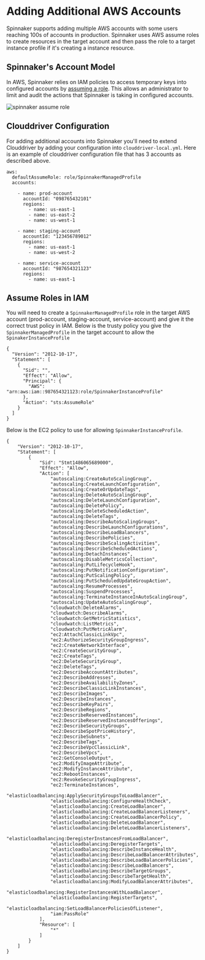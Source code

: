 # Adding Additional AWS Accounts

Spinnaker supports adding multiple AWS accounts with some users reaching 100s of accounts in production.  Spinnaker uses AWS assume roles to create resources in the target account and then pass the role to a target instance profile if it's creating a instance resource.

## Spinnaker's Account Model
In AWS, Spinnaker relies on IAM policies to access temporary keys into configured accounts by [assuming a role](http://docs.aws.amazon.com/IAM/latest/UserGuide/id_roles_use_passrole.html).  This allows an administrator to limit and audit the actions that Spinnaker is taking in configured accounts.

![spinnaker assume role](https://d1ax1i5f2y3x71.cloudfront.net/items/1w1h3D3e1r2a2X1F3u3h/Image%202017-04-17%20at%208.32.48%20AM.png?X-CloudApp-Visitor-Id=2686178)

## Clouddriver Configuration

For adding additional accounts into Spinnaker you'll need to extend Clouddriver by adding your configuration into `clouddriver-local.yml`.  Here is an example of clouddriver configuration file that has 3 accounts as described above.

```
aws:
  defaultAssumeRole: role/SpinnakerManagedProfile
  accounts:

    - name: prod-account
      accountId: "098765432101"
      regions:
        - name: us-east-1
        - name: us-east-2
        - name: us-west-1

    - name: staging-account
      accountId: "123456789012"
      regions:
        - name: us-east-1
        - name: us-west-2

    - name: service-account
      accountId: "987654321123"
      regions:
        - name: us-east-1
```

## Assume Roles in IAM

You will need to create a `SpinnakerManagedProfile` role in the target AWS account (prod-account, staging-account, service-account) and give it the
correct trust policy in IAM.  Below is the trusty policy you give the `SpinnakerManagedProfile` in the target account to allow the `SpinakerInstanceProfile`

```
{
  "Version": "2012-10-17",
  "Statement": [
    {
      "Sid": "",
      "Effect": "Allow",
      "Principal": {
        "AWS": "arn:aws:iam::987654321123:role/SpinnakerInstanceProfile"
      },
      "Action": "sts:AssumeRole"
    }
  ]
}
```

Below is the EC2 policy to use for allowing `SpinnakerInstanceProfile`.

```
{
    "Version": "2012-10-17",
    "Statement": [
        {
            "Sid": "Stmt1486065689000",
            "Effect": "Allow",
            "Action": [
                "autoscaling:CreateAutoScalingGroup",
                "autoscaling:CreateLaunchConfiguration",
                "autoscaling:CreateOrUpdateTags",
                "autoscaling:DeleteAutoScalingGroup",
                "autoscaling:DeleteLaunchConfiguration",
                "autoscaling:DeletePolicy",
                "autoscaling:DeleteScheduledAction",
                "autoscaling:DeleteTags",
                "autoscaling:DescribeAutoScalingGroups",
                "autoscaling:DescribeLaunchConfigurations",
                "autoscaling:DescribeLoadBalancers",
                "autoscaling:DescribePolicies",
                "autoscaling:DescribeScalingActivities",
                "autoscaling:DescribeScheduledActions",
                "autoscaling:DetachInstances",
                "autoscaling:DisableMetricsCollection",
                "autoscaling:PutLifecycleHook",
                "autoscaling:PutNotificationConfiguration",
                "autoscaling:PutScalingPolicy",
                "autoscaling:PutScheduledUpdateGroupAction",
                "autoscaling:ResumeProcesses",
                "autoscaling:SuspendProcesses",
                "autoscaling:TerminateInstanceInAutoScalingGroup",
                "autoscaling:UpdateAutoScalingGroup",
                "cloudwatch:DeleteAlarms",
                "cloudwatch:DescribeAlarms",
                "cloudwatch:GetMetricStatistics",
                "cloudwatch:ListMetrics",
                "cloudwatch:PutMetricAlarm",
                "ec2:AttachClassicLinkVpc",
                "ec2:AuthorizeSecurityGroupIngress",
                "ec2:CreateNetworkInterface",
                "ec2:CreateSecurityGroup",
                "ec2:CreateTags",
                "ec2:DeleteSecurityGroup",
                "ec2:DeleteTags",
                "ec2:DescribeAccountAttributes",
                "ec2:DescribeAddresses",
                "ec2:DescribeAvailabilityZones",
                "ec2:DescribeClassicLinkInstances",
                "ec2:DescribeImages",
                "ec2:DescribeInstances",
                "ec2:DescribeKeyPairs",
                "ec2:DescribeRegions",
                "ec2:DescribeReservedInstances",
                "ec2:DescribeReservedInstancesOfferings",
                "ec2:DescribeSecurityGroups",
                "ec2:DescribeSpotPriceHistory",
                "ec2:DescribeSubnets",
                "ec2:DescribeTags",
                "ec2:DescribeVpcClassicLink",
                "ec2:DescribeVpcs",
                "ec2:GetConsoleOutput",
                "ec2:ModifyImageAttribute",
                "ec2:ModifyInstanceAttribute",
                "ec2:RebootInstances",
                "ec2:RevokeSecurityGroupIngress",
                "ec2:TerminateInstances",
                "elasticloadbalancing:ApplySecurityGroupsToLoadBalancer",
                "elasticloadbalancing:ConfigureHealthCheck",
                "elasticloadbalancing:CreateLoadBalancer",
                "elasticloadbalancing:CreateLoadBalancerListeners",
                "elasticloadbalancing:CreateLoadBalancerPolicy",
                "elasticloadbalancing:DeleteLoadBalancer",
                "elasticloadbalancing:DeleteLoadBalancerListeners",
                "elasticloadbalancing:DeregisterInstancesFromLoadBalancer",
                "elasticloadbalancing:DeregisterTargets",
                "elasticloadbalancing:DescribeInstanceHealth",
                "elasticloadbalancing:DescribeLoadBalancerAttributes",
                "elasticloadbalancing:DescribeLoadBalancerPolicies",
                "elasticloadbalancing:DescribeLoadBalancers",
                "elasticloadbalancing:DescribeTargetGroups",
                "elasticloadbalancing:DescribeTargetHealth",
                "elasticloadbalancing:ModifyLoadBalancerAttributes",
                "elasticloadbalancing:RegisterInstancesWithLoadBalancer",
                "elasticloadbalancing:RegisterTargets",
                "elasticloadbalancing:SetLoadBalancerPoliciesOfListener",
                "iam:PassRole"
            ],
            "Resource": [
                "*"
            ]
        }
    ]
}
```
